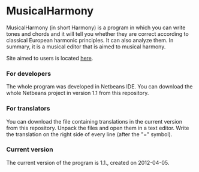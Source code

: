 # MusicalHarmony #

MusicalHarmony (in short Harmony) is a program in which you can write tones and chords and it will tell you whether they are correct according to classical European harmonic principles. It can also analyze them. In summary, it is a musical editor that is aimed to musical harmony.

Site aimed to users is located [here](http://www.orchestralmusic.net/harmony).

### For developers ###
The whole program was developed in Netbeans IDE. You can download the whole Netbeans project in version 1.1 from this repository.

### For translators ###
You can download the file containing translations in the current version from this repository. Unpack the files and open them in a text editor. Write the translation on the right side of every line (after the "=" symbol).

### Current version ###
The current version of the program is 1.1., created on 2012-04-05.
